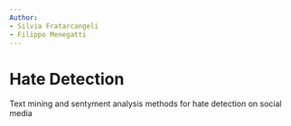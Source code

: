 ```yaml
---
Author: 
- Silvia Fratarcangeli 
- Filippo Menegatti
---
```


# Hate Detection
Text mining and sentyment analysis methods for hate detection on social media
